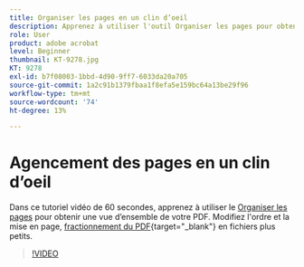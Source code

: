 ```yaml
---
title: Organiser les pages en un clin d’oeil
description: Apprenez à utiliser l'outil Organiser les pages pour obtenir une vue d'ensemble de votre PDF
role: User
product: adobe acrobat
level: Beginner
thumbnail: KT-9278.jpg
KT: 9278
exl-id: b7f08003-1bbd-4d90-9ff7-6033da20a705
source-git-commit: 1a2c91b1379fbaa1f8efa5e159bc64a13be29f96
workflow-type: tm+mt
source-wordcount: '74'
ht-degree: 13%

---
```


# Agencement des pages en un clin d’oeil

Dans ce tutoriel vidéo de 60 secondes, apprenez à utiliser le [Organiser les pages](https://www.adobe.com/fr/acrobat/online/rearrange-pdf.html) pour obtenir une vue d’ensemble de votre PDF. Modifiez l&#39;ordre et la mise en page, [fractionnement du PDF](https://www.adobe.com/fr/acrobat/online/split-pdf.html){target=&quot;_blank&quot;} en fichiers plus petits.

>[!VIDEO](https://video.tv.adobe.com/v/338278?hidetitle=true)
